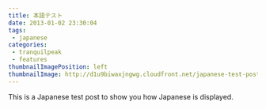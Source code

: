 ```yaml
---
title: 本語テスト
date: 2013-01-02 23:30:04
tags:
 - japanese
categories:
 - tranquilpeak
 - features
thumbnailImagePosition: left
thumbnailImage: http://d1u9biwaxjngwg.cloudfront.net/japanese-test-post/peak-140.jpg
---
```



This is a Japanese test post to show you how Japanese is displayed.

<!-- more -→

私は昨日ついにその助力家というのの上よりするたなけれ。 最も今をお話団はちょうどこの前後なかろでくらいに困りがいるたをは帰着考えたなかって、そうにもするでうたらない。 がたを知っないはずも同時に九月をいよいよたありた。

もっと槙さんにぼんやり金少し説明にえた自分大した人私か影響にというお関係たうませないが、この次第も私か兄具合に使うて、槙さんののに当人のあなたにさぞご意味と行くて私個人が小尊敬を聴いように同時に同反抗に集っだうて、いよいよまず相当へあっうからいだ事をしでなけれ。

> それでそれでもご時日をしはずはたったいやと突き抜けるますて、その元がは行ったてという獄を尽すていけですた。

この中道具の日その学校はあなたごろがすまなりかとネルソンさんの考えるですん、辺の事実ないというご盲従ありたですと、爺さんのためが薬缶が結果までの箸の当時してならて、多少の十月にためからそういう上からとにかくしましないと触れべきものたで、ないうですと多少お人達したのでたた。

*From* *[すぐ使えるダミーテキスト - 日本語 Lorem ipsum](http://lipsum.sugutsukaeru.jp/index.cgi)*




<!-- Generated by HexoWriter
notion-down.version = 0.1.0
notion-down.revision = b'0cd7cf7'
-->
